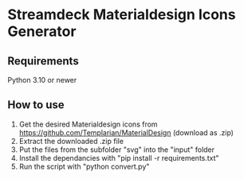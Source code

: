 # Streamdeck Materialdesign Icons Generator

## Requirements
Python 3.10 or newer

## How to use
1. Get the desired Materialdesign icons from https://github.com/Templarian/MaterialDesign (download as .zip)
2. Extract the downloaded .zip file
3. Put the files from the subfolder "svg" into the "input" folder
4. Install the dependancies with "pip install -r requirements.txt"
5. Run the script with "python convert.py"
